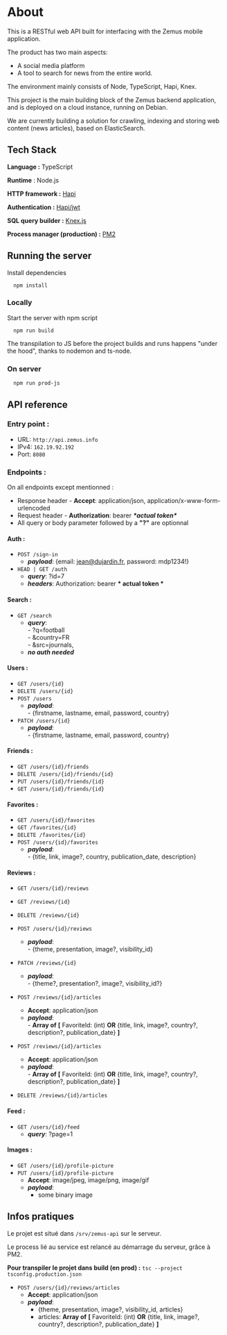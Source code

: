 
#  About

This is a RESTful web API built for interfacing with the Zemus mobile application.

The product has two main aspects:
- A social media platform
- A tool to search for news from the entire world. 

The environment mainly consists of Node, TypeScript, Hapi, Knex.

This project is the main building block of the Zemus backend application, and is deployed on a cloud instance, running on Debian.

We are currently building a solution for crawling, indexing and storing web content (news articles), based on ElasticSearch.


## Tech Stack

**Language :** TypeScript

**Runtime** : Node.js

**HTTP framework :** [Hapi](https://hapi.dev)

**Authentication :** [Hapi/jwt](https://hapi.dev/module/jwt)

**SQL query builder :** [Knex.js](https://knexjs.org/)

**Process manager (production) :** [PM2](https://pm2.keymetrics.io/)


## Running the server

Install dependencies
```
  npm install
```

### Locally
Start the server with npm script
```
  npm run build
```
The transpilation to JS before the project builds and runs happens "under the hood", thanks to nodemon and ts-node. 

### On server
```
  npm run prod-js
```


## API reference

### Entry point :
- URL: ```http://api.zemus.info```
- IPv4: ```162.19.92.192```
- Port: ```8080```


### Endpoints :
On all endpoints except mentionned :
- Response header - **Accept**: application/json, application/x-www-form-urlencoded 
- Request header -  __Authorization__: bearer ***\*actual token\****
- All query or body parameter followed by a __"?"__ are optionnal


#### Auth :
- ```POST /sign-in``` <br/> 
    - ***payload***: {email: jean@dujardin.fr, password: mdp1234!}
- ```HEAD | GET /auth``` <br/> 
    - ***query***: ?id=7
    - ***headers***: Authorization: bearer __* actual token *__
    
#### Search :
- ```GET /search``` <br/> 
    - ***query***: 
    <br/>- ?q=football
    <br/>- &country=FR
    <br/>- &src=journals, 
    - ***no auth needed*** 
    
#### Users :
- ```GET /users/{id}```
- ```DELETE /users/{id}```
- ```POST /users``` <br/> 
    - ***payload***: 
    <br/>- {firstname, lastname, email, password, country}
- ```PATCH /users/{id}``` <br/> 
    - ***payload***: 
    <br/>- {firstname, lastname, email, password, country}

#### Friends :
- ```GET /users/{id}/friends```
- ```DELETE /users/{id}/friends/{id}```
- ```PUT /users/{id}/friends/{id}``` <br/> 
- ```GET /users/{id}/friends/{id}``` <br/> 

#### Favorites :
- ```GET /users/{id}/favorites```
- ```GET /favorites/{id}```
- ```DELETE /favorites/{id}```
- ```POST /users/{id}/favorites``` <br/> 
    - ***payload***: 
    <br/>- {title, link, image?, country, publication_date, description}
    
#### Reviews :
- ```GET /users/{id}/reviews```
- ```GET /reviews/{id}```
- ```DELETE /reviews/{id}```
- ```POST /users/{id}/reviews``` <br/> 
    - ***payload***: 
    <br/>- {theme, presentation, image?, visibility_id}
- ```PATCH /reviews/{id}``` <br/> 
    - ***payload***: 
    <br/>   - {theme?, presentation?, image?, visibility_id?}
- ```POST /reviews/{id}/articles``` <br/> 
    - **Accept**: application/json
    - ***payload***: 
     <br/> - **Array of** __[__ FavoriteId: (int) **OR** {title, link, image?, country?, description?, publication_date} __]__
- ```POST /reviews/{id}/articles``` <br/> 
    - **Accept**: application/json
    - ***payload***: 
    <br/> - **Array of** __[__ FavoriteId: (int) **OR** {title, link, image?, country?, description?, publication_date} __]__

- ```DELETE /reviews/{id}/articles``` <br/>


#### Feed :
- ```GET /users/{id}/feed``` <br/>
    - ***query***: ?page=1
    
#### Images :
- ```GET /users/{id}/profile-picture```
- ```PUT /users/{id}/profile-picture```<br/>
    - **Accept**: image/jpeg, image/png, image/gif
    - ***payload***: <br/>
        - some binary image



## Infos pratiques

Le projet est situé dans ```/srv/zemus-api``` sur le serveur.

Le process lié au service est relancé au démarrage du serveur, grâce à PM2.

__Pour transpiler le projet dans build (en prod) :__
```tsc --project tsconfig.production.json```


- ```POST /users/{id}/reviews/articles``` <br/> 
    - **Accept**: application/json
    - ***payload***: <br/>
        - {theme, presentation, image?, visibility_id, articles} <br/>
        - articles: **Array of** __[__ FavoriteId: (int) **OR** {title, link, image?, country?, description?, publication_date} __]__

